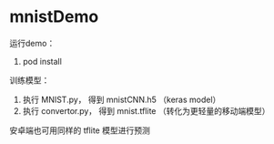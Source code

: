 # mnistDemo


运行demo：
  1. pod install

训练模型：
  1. 执行 MNIST.py， 得到 mnistCNN.h5 （keras model）
  2. 执行 convertor.py， 得到 mnist.tflite （转化为更轻量的移动端模型）

安卓端也可用同样的 tflite 模型进行预测
